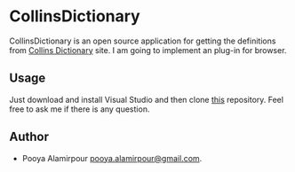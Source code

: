 # CollinsDictionary
CollinsDictionary is an open source application for getting the definitions from [Collins Dictionary](https://www.collinsdictionary.com/dictionary/english/definition) site. I am going to implement an plug-in for browser.

## Usage
Just download and install Visual Studio and then clone [this](https://github.com/PooyaAlamirpour/CollinsDictionary) repository. Feel free to ask me if there is any question.

## Author
- Pooya Alamirpour [pooya.alamirpour@gmail.com](pooya.alamirpour@gmail.com).